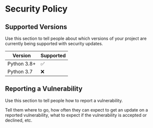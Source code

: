 # Security Policy

## Supported Versions

Use this section to tell people about which versions of your project are
currently being supported with security updates.

| Version     | Supported          |
| ----------- | ------------------ |
| Python 3.8+ | :white_check_mark: |
| Python 3.7  | :x:                |

## Reporting a Vulnerability

Use this section to tell people how to report a vulnerability.

Tell them where to go, how often they can expect to get an update on a
reported vulnerability, what to expect if the vulnerability is accepted or
declined, etc.
